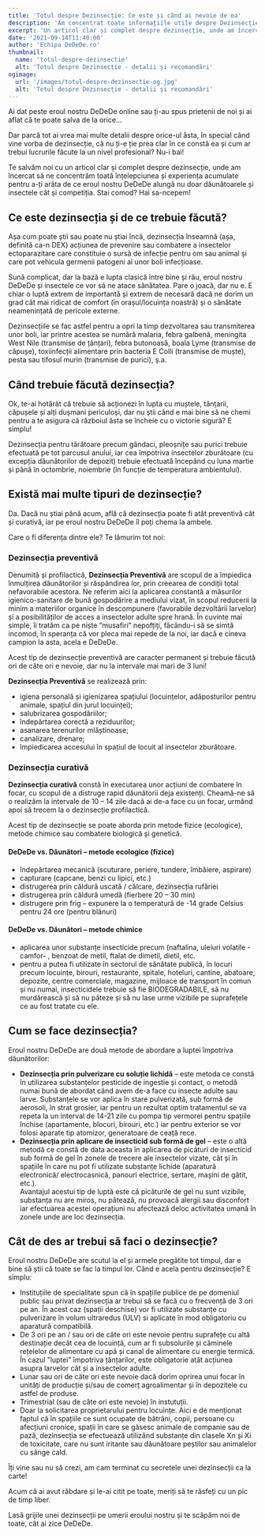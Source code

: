 ```yaml
---
title: 'Totul despre Dezinsecție: Ce este și când ai nevoie de ea'
description: 'Am concentrat toate informațiile utile despre Dezinsecție în acest articol, pentru a-ți arăta cum te poate ajuta eroul nostru, DeDeDe.ro. Citește acum »'
excerpt: 'Un articol clar și complet despre dezinsecție, unde am încercat să ne concentrăm toată înțelepciunea și experiența acumulate pentru a-ți arăta de ce eroul nostru DeDeDe alungă nu doar dăunătoarele și insectele cât și competiția.'
date: '2021-09-14T11:40:00'
author: 'Echipa DeDeDe.ro'
thumbnail:
  name: 'totul-despre-dezinsectie'
  alt: 'Totul despre Dezinsecție - detalii și recomandări'
ogimage:
  url: '/images/totul-despre-dezinsectie-og.jpg'
  alt: 'Totul despre Dezinsecție - detalii și recomandări'
---
```


Ai dat peste eroul nostru DeDeDe online sau ți-au spus prietenii de noi și ai aflat că te poate salva de la orice...

Dar parcă tot ai vrea mai multe detalii despre orice-ul ăsta, în special când vine vorba de dezinsecție, că nu ți-e ție prea clar în ce constă ea și cum ar trebui lucrurile făcute la un nivel profesional? Nu-i bai!

Te salvăm noi cu un articol clar și complet despre dezinsecție, unde am încercat să ne concentrăm toată înțelepciunea și experiența acumulate pentru a-ți arăta de ce eroul nostru DeDeDe alungă nu doar dăunătoarele și insectele cât și competiția. Stai comod? Hai sa-ncepem!

## Ce este dezinsecția și de ce trebuie făcută?

Așa cum poate știi sau poate nu știai încă, dezinsecția înseamnă (așa, definită ca-n DEX) acțiunea de prevenire sau combatere a insectelor ectoparazitare care constituie o sursă de infecție pentru om sau animal și care pot vehicula germenii patogeni ai unor boli infecțioase.

Sună complicat, dar la bază e lupta clasică între bine și rău, eroul nostru DeDeDe și insectele ce vor să ne atace sănătatea. Pare o joacă, dar nu e. E chiar o luptă extrem de importantă și extrem de necesară dacă ne dorim un grad cât mai ridicat de comfort (în orașul/locuința noastră) și o sănătate neamenințată de pericole externe.

Dezinsecțiile se fac astfel pentru a opri la timp dezvoltarea sau transmiterea unor boli, iar printre acestea se numără malaria, febra galbenă, meningita West Nile (transmise de țânțari), febra butonoasă, boala Lyme (transmise de căpușe), toxiinfecții alimentare prin bacteria E Colli (transmise de muște), pesta sau tifosul murin (transmise de purici), ș.a.

## Când trebuie făcută dezinsecția?

Ok, te-ai hotărât că trebuie să acționezi în lupta cu muștele, tânțarii, căpușele și alți dușmani periculoși, dar nu știi când e mai bine să ne chemi pentru a te asigura că războiul ăsta se încheie cu o victorie sigură? E simplu!

Dezinsecția pentru târâtoare precum gândaci, pleoșnițe sau purici trebuie efectuată pe tot parcusul anului, iar cea împotriva insectelor zburătoare (cu excepția dăunătorilor de depozit) trebuie efectuată începând cu luna martie și până în octombrie, noiembrie (în funcție de temperatura ambientului).

## Există mai multe tipuri de dezinsecție?

Da. Dacă nu știai până acum, află că dezinsecția poate fi atât preventivă cât și curativă, iar pe eroul nostru DeDeDe îl poți chema la ambele.

Care o fi diferența dintre ele? Te lămurim tot noi:

### Dezinsecția preventivă

Denumită și profilactică, **Dezinsecția Preventivă** are scopul de a împiedica înmulțirea dăunătorilor și răspândirea lor, prin creearea de condiții total nefavorabile acestora. Ne referim aici la aplicarea constantă a măsurilor igienico-sanitare de bună gospodărire a mediului vizat, în scopul reducerii la minim a materiilor organice în descompunere (favorabile dezvoltării larvelor) și a posibilităților de acces a insectelor adulte spre hrană. În cuvinte mai simple, îi tratăm ca pe niște ”musafiri” nepofțiți, făcându-i să se simtă incomod, în speranța că vor pleca mai repede de la noi, iar dacă e cineva campion la asta, acela e DeDeDe.

Acest tip de dezinsecție preventivă are caracter permanent și trebuie făcută ori de câte ori e nevoie, dar nu la intervale mai mari de 3 luni!

**Dezinsecția Preventivă** se realizează prin:

- igiena personală și igienizarea spațiului (locuințelor, adăposturilor pentru animale, spațiul din jurul locuinței);
- salubrizarea gospodăriilor;
- îndepărtarea corectă a reziduurilor;
- asanarea terenurilor mlăștinoase;
- canalizare, drenare;
- împiedicarea accesului în spațiul de locuit al insectelor zburătoare.

### Dezinsecția curativă

**Dezinsecția curativă** constă în executarea unor acțiuni de combatere în focar, cu scopul de a distruge rapid dăunătorii deja existenți. Cheamă-ne să o realizăm la intervale de 10 – 14 zile dacă ai de-a face cu un focar, urmând apoi să trecem la o dezinsecție profilactică.

Acest tip de dezinsecție se poate aborda prin metode fizice (ecologice), metode chimice sau combatere biologică și genetică.

#### DeDeDe vs. Dăunători – metode ecologice (fizice)

- îndepărtarea mecanică (scuturare, periere, tundere, îmbăiere, aspirare)
- capturare (capcane, benzi cu lipici, etc.)
- distrugerea prin căldură uscată / călcare, dezinsecția rufăriei
- distrugerea prin căldură umedă (fierbere 20 – 30 min)
- distrugere prin frig – expunere la o temperatură de -14 grade Celsius pentru 24 ore (pentru blănuri)

#### DeDeDe vs. Dăunători – metode chimice

- aplicarea unor substanțe insecticide precum (naftalina, uleiuri volatile -camfor- , benzoat de metil, ftalat de dimetil, dietil, etc.
- pentru a putea fi utilizate în sectorul de sănătate publică, în locuri precum locuințe, birouri, restaurante, spitale, hoteluri, cantine, abatoare, depozite, centre comerciale, magazine, mijloace de transport în comun și nu numai, insecticidele trebuie să fie BIODEGRADABILE, să nu murdărească și să nu păteze și să nu lase urme vizibile pe suprafețele ce au fost tratate cu ele.

## Cum se face dezinsecția?

Eroul nostru DeDeDe are două metode de abordare a luptei împotriva dăunătorilor:

- **Dezinsecția prin pulverizare cu soluție lichidă** – este metoda ce constă în utilizarea substanțelor pesticide de ingestie și contact, o metodă numai bună de abordat când avem de-a face cu insecte adulte sau larve. Substanțele se vor aplica în stare pulverizată, sub formă de aerosoli,	în strat grosier, iar pentru un rezultat optim tratamentul se va repeta la un interval de 14-21 zile cu pompa tip vermorel pentru spațiile închise (apartamente, blocuri, birouri, etc.) iar pentru exterior se vor folosi aparate tip atomizor, generatoare de ceață rece.
- **Dezinsecția prin aplicare de insecticid sub formă de gel** – este o altă metodă ce constă de data aceasta în aplicarea de picături de insecticid sub formă de gel în zonele de trecere ale insectelor vizate, cât și în spațiile în care nu pot fi utilizate substanțe lichide (aparatură electronică/ electrocasnică, panouri electrice, sertare, mașini de gătit, etc.). <br /> Avantajul acestui tip de luptă este că picăturile de gel nu sunt vizibile, substanța nu are miros, nu pătează, nu provoacă alergii sau disconfort iar efectuarea acestei operațiuni nu afectează deloc activitatea umană în zonele unde are loc dezinsecția.

## Cât de des ar trebui să faci o dezinsecție?

Eroul nostru DeDeDe are scutul la el și armele pregătite tot timpul, dar	e bine să știi că toate se fac la timpul lor. Când e acela pentru dezinsecție? E simplu:

- Instituțiile de specialitate spun că în spațiile publice de pe domeniul public sau privat dezinsecția ar trebui să se facă cu o frecvență de 3 ori pe an. În acest caz (spații deschise) vor fi utilizate substanțe cu pulverizare în volum ultraredus (ULV) si aplicate în mod obligatoriu cu aparatură compatibilă.
- De 3 ori pe an / sau ori de câte ori este nevoie pentru suprafețe cu altă destinație decât cea de locuință, cum ar fi subsolurile și căminele rețelelor de alimentare cu apă și canal de alimentare cu energie termică. În cazul ”luptei” împotriva țânțarilor, este obligatorie atât acțiunea asupra larvelor cât și a insectelor adulte.
- Lunar sau ori de câte ori este nevoie dacă dorim oprirea unui focar în unități de producție și/sau de comerț agroalimentar și în depozitele cu astfel de produse.
- Trimestrial (sau de câte ori este nevoie) în instutuții.
- Doar la solicitarea proprietarului pentru locuințe. Aici e de menționat faptul că în spațiile ce sunt ocupate de bătrâni, copii, persoane cu afecțiuni cronice, spații în care se găsesc animale de companie sau de pază, dezinsecția se efectuează utilizând substanțe din clasele Xn și Xi de toxicitate, care nu sunt iritante sau dăunătoare peștilor sau animalelor cu sânge cald.

Îți vine sau nu să crezi, am cam terminat cu secretele unei dezinsecții ca la carte!

Acum că ai avut răbdare și le-ai citit pe toate, meriți să te răsfeți cu un pic de timp liber.

Lasă grijile unei dezinsecții pe umerii eroului nostru și te scăpăm noi de toate, cât ai zice DeDeDe.
